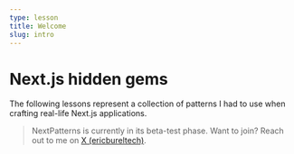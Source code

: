 ```yaml
---
type: lesson
title: Welcome
slug: intro
---
```


# Next.js hidden gems

The following lessons represent a collection of patterns
I had to use when crafting real-life Next.js applications.

> NextPatterns is currently in its beta-test phase.
> Want to join? Reach out to me on [X (ericbureltech)](https://x.com/ericbureltech).